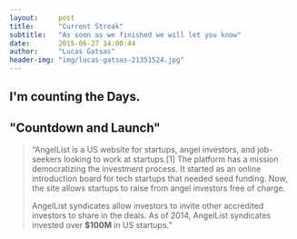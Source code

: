 ```yaml
---
layout:     post
title:      "Current Streak"
subtitle:   "As soon as we finished we will let you know"
date:       2015-06-27 14:00:44
author:     "Lucas Gatsas"
header-img: "img/lucas-gatsas-21351524.jpg"
---
```

<h2 class="section-heading">I'm counting the Days.</h2>
<h2 class="section-heading">"Countdown and Launch"</h2>



<blockquote>
“AngelList is a US website for startups, angel investors, and job-seekers looking to work at startups.[1] The platform has a mission democratizing the investment process. It started as an online introduction board for tech startups that needed seed funding. Now, the site allows startups to raise from angel investors free of charge.

AngelList syndicates allow investors to invite other accredited investors to share in the deals. 
As of 2014, AngelList syndicates invested over <strong>$100M</strong> in US startups.” 
</blockquote>

